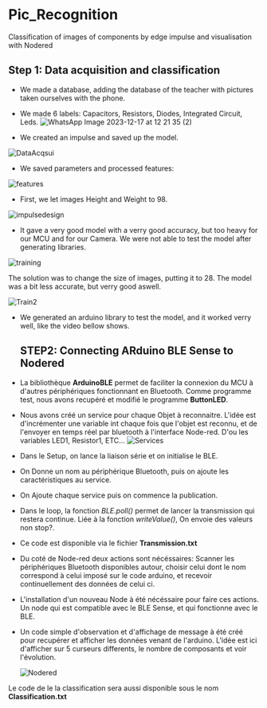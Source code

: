 # Pic_Recognition
Classification of images of components by edge impulse and visualisation with Nodered

## Step 1: Data acquisition and classification

- We made a database, adding the database of the teacher with pictures taken ourselves with the phone.
- We made 6 labels: Capacitors, Resistors, Diodes, Integrated Circuit, Leds.
![WhatsApp Image 2023-12-17 at 12 21 35 (2)](https://github.com/OlivierABCO237/Pic_Recognition/assets/148442075/f6fdec90-154d-4c9a-a41d-01f12d605fc0)

- We created an impulse and saved up the model.

![DataAcqsui](https://github.com/OlivierABCO237/Pic_Recognition/assets/148442075/e77329a7-8ea8-4ba7-a484-bd0148fe8ce4)

- We saved parameters and processed features:
  

![features](https://github.com/OlivierABCO237/Pic_Recognition/assets/148442075/91c45914-b4d9-45c5-b009-9ab4e8f6ad46)

- First, we let images Height and Weight to 98.

![impulsedesign](https://github.com/OlivierABCO237/Pic_Recognition/assets/148442075/e561300b-e9c5-4c8b-a82a-f272c161229f)

- It gave a very good model with a verry good accuracy, but too heavy for our MCU and for our Camera. We were not able to test the model after generating libraries.

![training](https://github.com/OlivierABCO237/Pic_Recognition/assets/148442075/44599597-a112-4392-b2ae-cc028d789565)

The solution was to change the size of images, putting it to 28. The model was a bit less accurate, but verry good aswell.

![Train2](https://github.com/OlivierABCO237/Pic_Recognition/assets/148442075/9ede90e1-f8e9-429e-b175-a64db1f0d62b)

- We generated an arduino library to test the model, and it worked verry well, like the video bellow shows.

  ## STEP2: Connecting ARduino BLE Sense to Nodered

- La bibliothèque __ArduinoBLE__ permet de faciliter la connexion du MCU à d'autres périphériques fonctionnant en Bluetooth. 
Comme programme test, nous avons recupéré et modifié le programme **ButtonLED**.
- Nous avons créé un service pour chaque Objet à reconnaitre. L'idée est d'incrémenter une variable int chaque fois que l'objet est reconnu, et de l'envoyer en temps réel par bluetooth à l'interface Node-red. D'ou les variables LED1, Resistor1, ETC...
![Services](https://github.com/OlivierABCO237/Pic_Recognition/assets/148442075/87739fe7-4295-4cf0-864e-7572789c5438)

- Dans le Setup, on lance la liaison série et on initialise le BLE.
- On Donne un nom au périphérique Bluetooth, puis on ajoute les caractéristiques au service.
- On Ajoute chaque service puis on commence la publication.
- Dans le loop, la fonction _BLE.poll()_ permet de lancer la transmission qui restera continue. Liée à la fonction _writeValue()_, On envoie des valeurs non stop?.
- Ce code est disponible via le fichier __Transmission.txt__

- Du coté de Node-red deux actions sont nécéssaires: Scanner les périphériques Bluetooth disponibles autour, choisir celui dont le nom correspond à celui imposé sur le code arduino, et recevoir continuellement des données de celui ci.
- L'installation d'un nouveau Node à été nécéssaire pour faire ces actions. Un node qui est compatible avec le BLE Sense, et qui fonctionne avec le BLE.
- Un code simple d'observation et d'affichage de message à été créé pour recupérer et afficher les données venant de l'arduino. L'idée est ici d'afficher sur 5 curseurs differents, le nombre de composants et voir l'évolution.

  ![Nodered](https://github.com/OlivierABCO237/Pic_Recognition/assets/148442075/515d3d09-305c-4ad2-883c-1dceecff050b)

Le code de le la classification sera aussi disponible sous le nom __Classification.txt__

  






